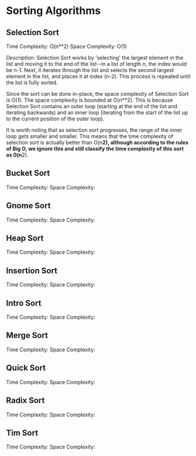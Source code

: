 # Sorting Algorithms

## Selection Sort
Time Complexity: O(n**2)
Space Complexity: O(1)

*Description:*
Selection Sort works by 'selecting' the largest element in the list and moving it to the end of the list--in a list of length n, the index would be n-1.  Next, it iterates through the list and selects the second largest element in the list, and places it at index (n-2). This process is repeated until the list is fully sorted.  

Since the sort can be done in-place, the space complexity of Selection Sort is O(1).  The space complexity is bounded at O(n**2).  This is because Selection Sort contains an outer loop (starting at the end of the list and iterating backwards) and an inner loop (iterating from the start of the list up to the current position of the outer loop).  

It is worth noting that as selection sort progresses, the range of the inner loop gets smaller and smaller.  This means that the time complexity of selection sort is actually better than O(n**2), although according to the rules of Big O, we ignore this and still classify the time complexity of this sort as 0(n**2).

## Bucket Sort
Time Complexity:
Space Complexity:

## Gnome Sort  
Time Complexity:
Space Complexity:

## Heap Sort
Time Complexity:
Space Complexity:

## Insertion Sort
Time Complexity:
Space Complexity:

## Intro Sort
Time Complexity:
Space Complexity:

## Merge Sort
Time Complexity:
Space Complexity:

## Quick Sort
Time Complexity:
Space Complexity:

## Radix Sort
Time Complexity:
Space Complexity:

## Tim Sort
Time Complexity:
Space Complexity:
